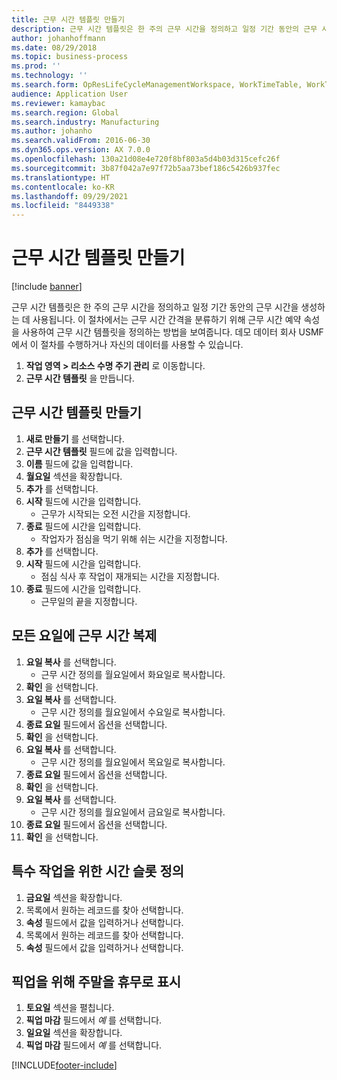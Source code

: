 ```yaml
---
title: 근무 시간 템플릿 만들기
description: 근무 시간 템플릿은 한 주의 근무 시간을 정의하고 일정 기간 동안의 근무 시간을 생성하는 데 사용됩니다.
author: johanhoffmann
ms.date: 08/29/2018
ms.topic: business-process
ms.prod: ''
ms.technology: ''
ms.search.form: OpResLifeCycleManagementWorkspace, WorkTimeTable, WorkTimeCopyDayDialog, WorkPeriodTemplate
audience: Application User
ms.reviewer: kamaybac
ms.search.region: Global
ms.search.industry: Manufacturing
ms.author: johanho
ms.search.validFrom: 2016-06-30
ms.dyn365.ops.version: AX 7.0.0
ms.openlocfilehash: 130a21d08e4e720f8bf803a5d4b03d315cefc26f
ms.sourcegitcommit: 3b87f042a7e97f72b5aa73bef186c5426b937fec
ms.translationtype: HT
ms.contentlocale: ko-KR
ms.lasthandoff: 09/29/2021
ms.locfileid: "8449338"
---
```

# <a name="create-working-time-templates"></a>근무 시간 템플릿 만들기

[!include [banner](../../includes/banner.md)]

근무 시간 템플릿은 한 주의 근무 시간을 정의하고 일정 기간 동안의 근무 시간을 생성하는 데 사용됩니다. 이 절차에서는 근무 시간 간격을 분류하기 위해 근무 시간 예약 속성을 사용하여 근무 시간 템플릿을 정의하는 방법을 보여줍니다. 데모 데이터 회사 USMF에서 이 절차를 수행하거나 자신의 데이터를 사용할 수 있습니다.

1. **작업 영역 > 리소스 수명 주기 관리** 로 이동합니다.
1. **근무 시간 템플릿** 을 만듭니다.

## <a name="create-working-time-template"></a>근무 시간 템플릿 만들기

1. **새로 만들기** 를 선택합니다.
1. **근무 시간 템플릿** 필드에 값을 입력합니다.
1. **이름** 필드에 값을 입력합니다.
1. **월요일** 섹션을 확장합니다.
1. **추가** 를 선택합니다.
1. **시작** 필드에 시간을 입력합니다.
    * 근무가 시작되는 오전 시간을 지정합니다.  
1. **종료** 필드에 시간을 입력합니다.
    * 작업자가 점심을 먹기 위해 쉬는 시간을 지정합니다.  
1. **추가** 를 선택합니다.
1. **시작** 필드에 시간을 입력합니다.
    * 점심 식사 후 작업이 재개되는 시간을 지정합니다.  
1. **종료** 필드에 시간을 입력합니다.
    * 근무일의 끝을 지정합니다.  

## <a name="replicate-working-times-to-all-week-days"></a>모든 요일에 근무 시간 복제

1. **요일 복사** 를 선택합니다.
    * 근무 시간 정의를 월요일에서 화요일로 복사합니다.  
1. **확인** 을 선택합니다.
1. **요일 복사** 를 선택합니다.
    * 근무 시간 정의를 월요일에서 수요일로 복사합니다.  
1. **종료 요일** 필드에서 옵션을 선택합니다.
1. **확인** 을 선택합니다.
1. **요일 복사** 를 선택합니다.
    * 근무 시간 정의를 월요일에서 목요일로 복사합니다.  
1. **종료 요일** 필드에서 옵션을 선택합니다.
1. **확인** 을 선택합니다.
1. **요일 복사** 를 선택합니다.
    * 근무 시간 정의를 월요일에서 금요일로 복사합니다.  
1. **종료 요일** 필드에서 옵션을 선택합니다.
1. **확인** 을 선택합니다.

## <a name="define-time-slots-for-special-operations"></a>특수 작업을 위한 시간 슬롯 정의

1. **금요일** 섹션을 확장합니다.
1. 목록에서 원하는 레코드를 찾아 선택합니다.
1. **속성** 필드에서 값을 입력하거나 선택합니다.
1. 목록에서 원하는 레코드를 찾아 선택합니다.
1. **속성** 필드에서 값을 입력하거나 선택합니다.

## <a name="mark-weekend-days-as-closed-for-pickup"></a>픽업을 위해 주말을 휴무로 표시

1. **토요일** 섹션을 펼칩니다.
1. **픽업 마감** 필드에서 *예* 를 선택합니다.
1. **일요일** 섹션을 확장합니다.
1. **픽업 마감** 필드에서 *예* 를 선택합니다.


[!INCLUDE[footer-include](../../../includes/footer-banner.md)]